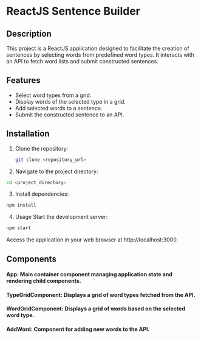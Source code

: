 # ReactJS Sentence Builder

## Description
This project is a ReactJS application designed to facilitate the creation of sentences by selecting words from predefined word types. It interacts with an API to fetch word lists and submit constructed sentences.

## Features
- Select word types from a grid.
- Display words of the selected type in a grid.
- Add selected words to a sentence.
- Submit the constructed sentence to an API.

## Installation
1. Clone the repository:
   ```bash
   git clone <repository_url>
   ```
2. Navigate to the project directory:
```bash
cd <project_directory>
```
3. Install dependencies:
```bash
npm install
```
4. Usage
Start the development server:
```bash
npm start
```
Access the application in your web browser at http://localhost:3000.

## Components
#### App: Main container component managing application state and rendering child components.
#### TypeGridComponent: Displays a grid of word types fetched from the API.
#### WordGridComponent: Displays a grid of words based on the selected word type.
#### AddWord: Component for adding new words to the API.